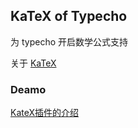 ## KaTeX of Typecho

为 typecho 开启数学公式支持

关于 [KaTeX](https://katex.org/)

### Deamo

[KateX插件的介绍](https://www.ddnpc.com/katex-plugin.html)